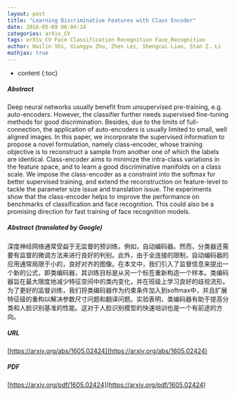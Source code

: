 ```yaml
---
layout: post
title: "Learning Discriminative Features with Class Encoder"
date: 2016-05-09 06:04:14
categories: arXiv_CV
tags: arXiv_CV Face Classification Recognition Face_Recognition
author: Hailin Shi, Xiangyu Zhu, Zhen Lei, Shengcai Liao, Stan Z. Li
mathjax: true
---
```


* content
{:toc}

##### Abstract
Deep neural networks usually benefit from unsupervised pre-training, e.g. auto-encoders. However, the classifier further needs supervised fine-tuning methods for good discrimination. Besides, due to the limits of full-connection, the application of auto-encoders is usually limited to small, well aligned images. In this paper, we incorporate the supervised information to propose a novel formulation, namely class-encoder, whose training objective is to reconstruct a sample from another one of which the labels are identical. Class-encoder aims to minimize the intra-class variations in the feature space, and to learn a good discriminative manifolds on a class scale. We impose the class-encoder as a constraint into the softmax for better supervised training, and extend the reconstruction on feature-level to tackle the parameter size issue and translation issue. The experiments show that the class-encoder helps to improve the performance on benchmarks of classification and face recognition. This could also be a promising direction for fast training of face recognition models.

##### Abstract (translated by Google)
深度神经网络通常受益于无监督的预训练，例如，自动编码器。然而，分类器还需要有监督的微调方法来进行良好的判别。此外，由于全连接的限制，自动编码器的应用通常局限于小的，良好对齐的图像。在本文中，我们引入了监督信息来提出一个新的公式，即类编码器，其训练目标是从另一个标签重新构造一个样本。类编码器旨在最大限度地减少特征空间中的类内变化，并在班级上学习良好的歧视流形。为了更好的监督训练，我们将类编码器作为约束条件加入到softmax中，并且扩展特征级的重构以解决参数尺寸问题和翻译问题。实验表明，类编码器有助于提高分类和人脸识别基准的性能。这对于人脸识别模型的快速培训也是一个有前途的方向。

##### URL
[https://arxiv.org/abs/1605.02424](https://arxiv.org/abs/1605.02424)

##### PDF
[https://arxiv.org/pdf/1605.02424](https://arxiv.org/pdf/1605.02424)


